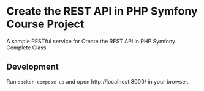 # Create the REST API in PHP Symfony Course Project

A sample RESTful service for Create the REST API in PHP Symfony Complete Class.

## Development

Run `docker-compose up` and open http://localhost:8000/ in your browser.

